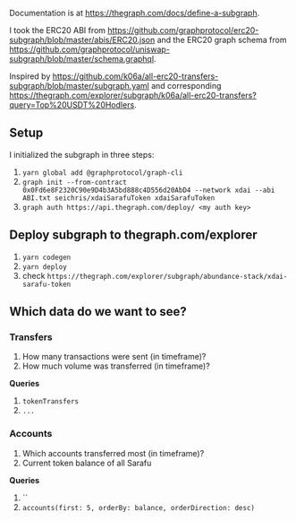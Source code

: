 Documentation is at https://thegraph.com/docs/define-a-subgraph.

I took the ERC20 ABI from https://github.com/graphprotocol/erc20-subgraph/blob/master/abis/ERC20.json and the ERC20 graph schema from https://github.com/graphprotocol/uniswap-subgraph/blob/master/schema.graphql.

Inspired by https://github.com/k06a/all-erc20-transfers-subgraph/blob/master/subgraph.yaml and corresponding https://thegraph.com/explorer/subgraph/k06a/all-erc20-transfers?query=Top%20USDT%20Hodlers.

## Setup

I initialized the subgraph in three steps:

1. `yarn global add @graphprotocol/graph-cli`
2. `graph init --from-contract 0x0Fd6e8F2320C90e9D4b3A5bd888c4D556d20AbD4 --network xdai --abi ABI.txt seichris/xdaiSarafuToken xdaiSarafuToken`
3. `graph auth https://api.thegraph.com/deploy/ <my auth key>`

## Deploy subgraph to thegraph.com/explorer

1. `yarn codegen`
2. `yarn deploy`
3. check `https://thegraph.com/explorer/subgraph/abundance-stack/xdai-sarafu-token`

## Which data do we want to see?

### Transfers

1. How many transactions were sent (in timeframe)?
2. How much volume was transferred (in timeframe)?

**Queries**

1. `tokenTransfers`
2. `...`

### Accounts

1. Which accounts transferred most (in timeframe)?
2. Current token balance of all Sarafu

**Queries**

1. ``
2. `accounts(first: 5, orderBy: balance, orderDirection: desc)`
